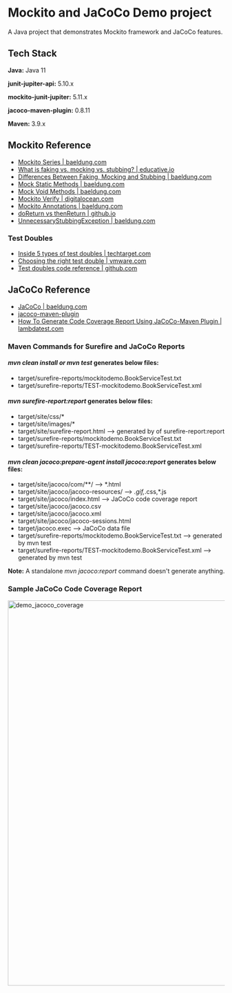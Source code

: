
# Mockito and JaCoCo Demo project

A Java project that demonstrates Mockito framework and JaCoCo features.


## Tech Stack

**Java:** Java 11

**junit-jupiter-api:** 5.10.x

**mockito-junit-jupiter:** 5.11.x

**jacoco-maven-plugin:** 0.8.11

**Maven:** 3.9.x

## Mockito Reference
* [Mockito Series | baeldung.com](https://www.baeldung.com/mockito-series)
* [What is faking vs. mocking vs. stubbing? | educative.io](https://www.educative.io/answers/what-is-faking-vs-mocking-vs-stubbing)
* [Differences Between Faking, Mocking and Stubbing | baeldung.com](https://www.baeldung.com/cs/faking-mocking-stubbing)
* [Mock Static Methods | baeldung.com](https://www.baeldung.com/mockito-mock-static-methods)
* [Mock Void Methods | baeldung.com](https://www.baeldung.com/mockito-void-methods)
* [Mockito Verify | digitalocean.com](https://www.digitalocean.com/community/tutorials/mockito-verify)
* [Mockito Annotations | baeldung.com](https://www.baeldung.com/mockito-annotations)
* [doReturn vs thenReturn | github.io](https://sangsoonam.github.io/2019/02/04/mockito-doreturn-vs-thenreturn.html)
* [UnnecessaryStubbingException  | baeldung.com](https://www.baeldung.com/mockito-unnecessary-stubbing-exception)

### Test Doubles
* [Inside 5 types of test doubles | techtarget.com](https://www.techtarget.com/searchsoftwarequality/tip/Inside-5-types-of-test-doubles)
* [Choosing the right test double | vmware.com ](https://tanzu.vmware.com/content/tech-guides/choosing-the-right-test-double)
* [Test doubles code reference | github.com ](https://github.com/dinesh-varyani/mockito/tree/master/src/test/java/com/hubberspot/mockito/test_doubles)

## JaCoCo Reference
* [JaCoCo | baeldung.com](https://www.baeldung.com/jacoco)
* [jacoco-maven-plugin](https://mvnrepository.com/artifact/org.jacoco/jacoco-maven-plugin)
* [How To Generate Code Coverage Report Using JaCoCo-Maven Plugin | lambdatest.com](https://www.lambdatest.com/blog/reporting-code-coverage-using-maven-and-jacoco-plugin/)

### Maven Commands for Surefire and JaCoCo Reports

#### _mvn clean install or mvn test_ generates below files:
* target/surefire-reports/mockitodemo.BookServiceTest.txt
* target/surefire-reports/TEST-mockitodemo.BookServiceTest.xml

#### _mvn surefire-report:report_ generates below files:
* target/site/css/*
* target/site/images/*
* target/site/surefire-report.html --> generated by of surefire-report:report
* target/surefire-reports/mockitodemo.BookServiceTest.txt
* target/surefire-reports/TEST-mockitodemo.BookServiceTest.xml

#### _mvn clean jacoco:prepare-agent install jacoco:report_ generates below files:
* target/site/jacoco/com/**/ --> *.html
* target/site/jacoco/jacoco-resources/ --> *.gif,*.css,*.js
* target/site/jacoco/index.html --> JaCoCo code coverage report
* target/site/jacoco/jacoco.csv
* target/site/jacoco/jacoco.xml
* target/site/jacoco/jacoco-sessions.html
* target/jacoco.exec --> JaCoCo data file
* target/surefire-reports/mockitodemo.BookServiceTest.txt --> generated by mvn test
* target/surefire-reports/TEST-mockitodemo.BookServiceTest.xml --> generated by mvn test

**Note:** A standalone _mvn jacoco:report_ command doesn't generate anything. 


### Sample JaCoCo Code Coverage Report
<img width="893" alt="demo_jacoco_coverage" src="https://github.com/navrwork/unit-testing/assets/149756645/23295b39-21e5-4af3-bfd3-5c1edd8df3ef">

